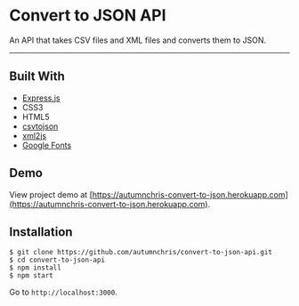 # Convert to JSON API

An API that takes CSV files and XML files and converts them to JSON.

---

## Built With
* [Express.js](https://expressjs.com)
* CSS3
* HTML5
* [csvtojson](https://github.com/Keyang/node-csvtojson)
* [xml2js](https://github.com/Leonidas-from-XIV/node-xml2js)
* [Google Fonts](https://fonts.google.com)

## Demo

View project demo at [https://autumnchris-convert-to-json.herokuapp.com](https://autumnchris-convert-to-json.herokuapp.com).

## Installation

```
$ git clone https://github.com/autumnchris/convert-to-json-api.git
$ cd convert-to-json-api
$ npm install
$ npm start
```

Go to `http://localhost:3000`.
